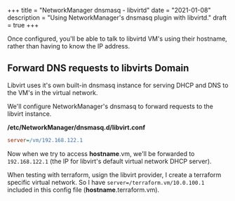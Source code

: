 +++
title = "NetworkManager dnsmasq - libvirtd"
date = "2021-01-08"
description = "Using NetworkManager's dnsmasq plugin with libvirtd."
draft = true
+++

Once configured, you'll be able to talk to libvirtd VM's using their hostname, rather than having to know the IP address.

## Forward DNS requests to libvirts Domain

Libvirt uses it's own built-in dnsmasq instance for serving DHCP and DNS to the VM's in the virtual network.

We'll configure NetworkManager's dnsmasq to forward requests to the libvirt instance.

**/etc/NetworkManager/dnsmasq.d/libvirt.conf**
```ini
server=/vm/192.168.122.1
```

Now when we try to access **hostname**.vm, we'll be forwarded to `192.168.122.1` (the IP for libvirt's default virtual network DHCP server).

When testing with terraform, usign the libvirt provider, I create a terraform specific virtual network. So I have `server=/terraform.vm/10.0.100.1` included in this config file (**hostname**.terraform.vm).